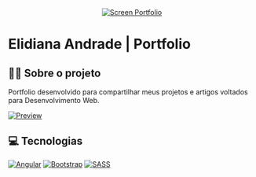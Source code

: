 <div id="top" align="center">
  <a href="https://elidianaandrade.github.io/">
    <img alt="Screen Portfolio" src="https://raw.githubusercontent.com/elidianaandrade/elidianaandrade.github.io/main/docs/assets/images/screen.jpg">
  </a>
</div>

# Elidiana Andrade | Portfolio

## 👩‍💻 Sobre o projeto
Portfolio desenvolvido para compartilhar meus projetos e artigos voltados para Desenvolvimento Web.

[![Preview](https://img.shields.io/badge/Preview-000?style=for-the-badge&logo=netlify&logoColor=7520FF)](https://elidianaandrade.github.io/)

## 💻 Tecnologias
[![Angular](https://img.shields.io/badge/Angular-000?style=for-the-badge&logo=angular&logoColor=7520FF)](https://angular.io/docs)
[![Bootstrap](https://img.shields.io/badge/Bootstrap5-000?style=for-the-badge&logo=bootstrap&logoColor=7520FF)](https://getbootstrap.com/docs/5.2/getting-started/introduction/)
[![SASS](https://img.shields.io/badge/SASS-000?style=for-the-badge&logo=sass&logoColor=7520FF)](https://developer.mozilla.org/pt-BR/docs/Web/CSS)
